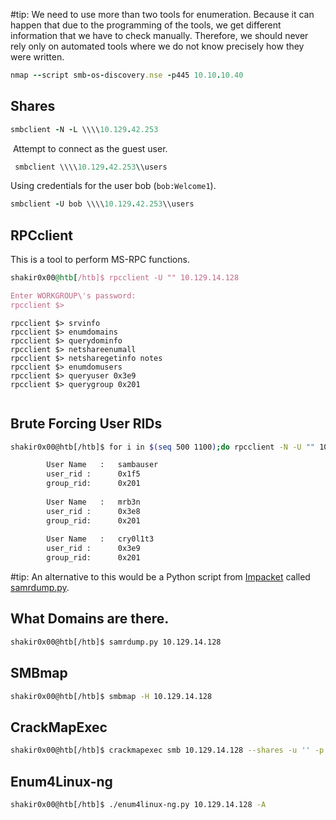 #tip: We need to use more than two tools for enumeration. Because it can happen that due to the programming of the tools, we get different information that we have to check manually. Therefore, we should never rely only on automated tools where we do not know precisely how they were written.

```rb
nmap --script smb-os-discovery.nse -p445 10.10.10.40
```



## Shares 
```rb 
smbclient -N -L \\\\10.129.42.253
```

 Attempt to connect as the guest user.
 
```rb
 smbclient \\\\10.129.42.253\\users
```

Using credentials for the user bob (`bob:Welcome1`).

```rb
smbclient -U bob \\\\10.129.42.253\\users
```

## RPCclient 
This is a tool to perform MS-RPC functions.

```rb
shakir0x00@htb[/htb]$ rpcclient -U "" 10.129.14.128

Enter WORKGROUP\'s password:
rpcclient $> 
```

```shell-session
rpcclient $> srvinfo
rpcclient $> enumdomains
rpcclient $> querydominfo
rpcclient $> netshareenumall		
rpcclient $> netsharegetinfo notes
rpcclient $> enumdomusers
rpcclient $> queryuser 0x3e9
rpcclient $> querygroup 0x201


```

## Brute Forcing User RIDs

```sh
shakir0x00@htb[/htb]$ for i in $(seq 500 1100);do rpcclient -N -U "" 10.129.14.128 -c "queryuser 0x$(printf '%x\n' $i)" | grep "User Name\|user_rid\|group_rid" && echo "";done

        User Name   :   sambauser
        user_rid :      0x1f5
        group_rid:      0x201
		
        User Name   :   mrb3n
        user_rid :      0x3e8
        group_rid:      0x201
		
        User Name   :   cry0l1t3
        user_rid :      0x3e9
        group_rid:      0x201
```

#tip: An alternative to this would be a Python script from [Impacket](https://github.com/SecureAuthCorp/impacket) called [samrdump.py](https://github.com/SecureAuthCorp/impacket/blob/master/examples/samrdump.py).


## What Domains are there.
```sh
shakir0x00@htb[/htb]$ samrdump.py 10.129.14.128

```

## SMBmap

```sh
shakir0x00@htb[/htb]$ smbmap -H 10.129.14.128
```

## CrackMapExec

```sh
shakir0x00@htb[/htb]$ crackmapexec smb 10.129.14.128 --shares -u '' -p ''
```

## Enum4Linux-ng 

```sh
shakir0x00@htb[/htb]$ ./enum4linux-ng.py 10.129.14.128 -A
```

